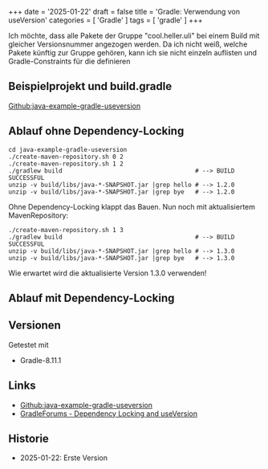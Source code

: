 +++
date = '2025-01-22'
draft = false
title = 'Gradle: Verwendung von useVersion'
categories = [ 'Gradle' ]
tags = [ 'gradle' ]
+++

<!--
Gradle: Verwendung von useVersion
=================================
-->

Ich möchte, dass alle Pakete der Gruppe
"cool.heller.uli" bei einem Build mit gleicher
Versionsnummer angezogen werden. Da ich nicht
weiß, welche Pakete künftig zur Gruppe gehören,
kann ich sie nicht einzeln auflisten und
Gradle-Constraints für die definieren

<!--more-->

Beispielprojekt und build.gradle
--------------------------------

[Github:java-example-gradle-useversion](https://github.com/uli-heller/java-example-gradle-useversion)

Ablauf ohne Dependency-Locking
------------------------------

```
cd java-example-gradle-useversion
./create-maven-repository.sh 0 2
./create-maven-repository.sh 1 2
./gradlew build                                     # --> BUILD SUCCESSFUL
unzip -v build/libs/java-*-SNAPSHOT.jar |grep hello # --> 1.2.0
unzip -v build/libs/java-*-SNAPSHOT.jar |grep bye   # --> 1.2.0
```

Ohne Dependency-Locking klappt das Bauen.
Nun noch mit aktualisiertem MavenRepository:

```
./create-maven-repository.sh 1 3
./gradlew build                                     # --> BUILD SUCCESSFUL
unzip -v build/libs/java-*-SNAPSHOT.jar |grep hello # --> 1.3.0
unzip -v build/libs/java-*-SNAPSHOT.jar |grep bye   # --> 1.3.0
```

Wie erwartet wird die aktualisierte Version 1.3.0
verwenden!

Ablauf mit Dependency-Locking
------------------------------


Versionen
---------

Getestet mit

- Gradle-8.11.1

Links
-----

- [Github:java-example-gradle-useversion](https://github.com/uli-heller/java-example-gradle-useversion)
- [GradleForums - Dependency Locking and useVersion](https://discuss.gradle.org/t/dependency-locking-and-useversion/50256)

Historie
--------

- 2025-01-22: Erste Version
